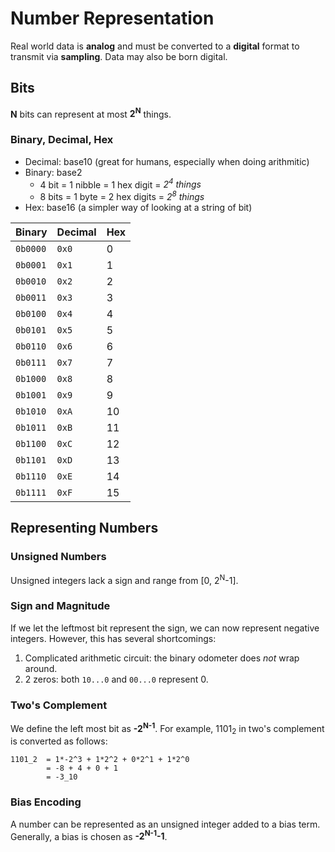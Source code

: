 # Number Representation
Real world data is **analog** and must be converted to a **digital** format to transmit via **sampling**. Data may also be born digital. 

## Bits
**N** bits can represent at most **2<sup>N</sup>** things. 

### Binary, Decimal, Hex

* Decimal: base10 (great for humans, especially when doing arithmitic)
* Binary: base2
	* 4 bit = 1 nibble = 1 hex digit = *2<sup>4</sup> things* 
	* 8 bits = 1 byte = 2 hex digits = *2<sup>8</sup> things* 
* Hex: base16 (a simpler way of looking at a string of bit)

Binary | Decimal | Hex
---|---|---
`0b0000`|`0x0`|0
`0b0001`|`0x1`|1
`0b0010`|`0x2`|2
`0b0011`|`0x3`|3
`0b0100`|`0x4`|4
`0b0101`|`0x5`|5
`0b0110`|`0x6`|6
`0b0111`|`0x7`|7
`0b1000`|`0x8`|8
`0b1001`|`0x9`|9
`0b1010`|`0xA`|10
`0b1011`|`0xB`|11
`0b1100`|`0xC`|12
`0b1101`|`0xD`|13
`0b1110`|`0xE`|14
`0b1111`|`0xF`|15

## Representing Numbers

### Unsigned Numbers
Unsigned integers lack a sign and range from [0, 2<sup>N</sup>-1].

### Sign and Magnitude
If we let the leftmost bit represent the sign, we can now represent negative integers. However, this has several shortcomings:
1. Complicated arithmetic circuit: the binary odometer does *not* wrap around.
2. 2 zeros: both `10...0` and `00...0` represent 0.

### Two's Complement
We define the left most bit as **-2<sup>N-1</sup>**. For example, 1101<sub>2</sub> in two's complement is converted as follows:
```
1101_2 	= 1*-2^3 + 1*2^2 + 0*2^1 + 1*2^0
		= -8 + 4 + 0 + 1
		= -3_10
```

### Bias Encoding
A number can be represented as an unsigned integer added to a bias term. Generally, a bias is chosen as **-2<sup>N-1</sup>-1**. 